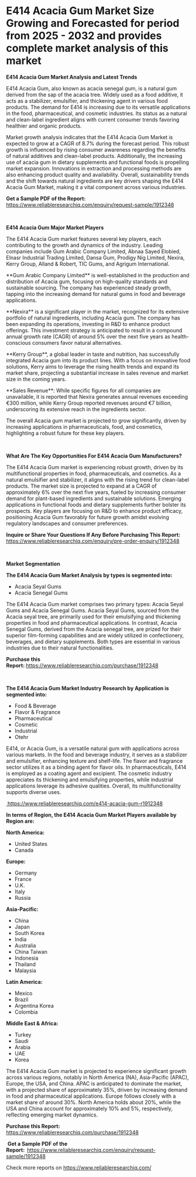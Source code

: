 <p><h1>E414 Acacia Gum Market Size Growing and Forecasted for period from 2025 - 2032 and provides complete market analysis of this market</h1></p><p><strong>E414 Acacia Gum Market Analysis and Latest Trends</strong></p>
<p><p>E414 Acacia Gum, also known as acacia senegal gum, is a natural gum derived from the sap of the acacia tree. Widely used as a food additive, it acts as a stabilizer, emulsifier, and thickening agent in various food products. The demand for E414 is increasing due to its versatile applications in the food, pharmaceutical, and cosmetic industries. Its status as a natural and clean-label ingredient aligns with current consumer trends favoring healthier and organic products.</p><p>Market growth analysis indicates that the E414 Acacia Gum Market is expected to grow at a CAGR of 8.7% during the forecast period. This robust growth is influenced by rising consumer awareness regarding the benefits of natural additives and clean-label products. Additionally, the increasing use of acacia gum in dietary supplements and functional foods is propelling market expansion. Innovations in extraction and processing methods are also enhancing product quality and availability. Overall, sustainability trends and the shift towards natural ingredients are key drivers shaping the E414 Acacia Gum Market, making it a vital component across various industries.</p></p>
<p><strong>Get a Sample PDF of the Report:&nbsp;</strong> <a href="https://www.reliableresearchiq.com/enquiry/request-sample/1912348?utm_campaign=2244&utm_medium=2&utm_source=Github&utm_content=ia&utm_term=04022025&utm_id=e414-acacia-gum">https://www.reliableresearchiq.com/enquiry/request-sample/1912348</a></p>
<p>&nbsp;</p>
<p><strong>E414 Acacia Gum Major Market Players</strong></p>
<p><p>The E414 Acacia Gum market features several key players, each contributing to the growth and dynamics of the industry. Leading companies include Gum Arabic Company Limited, Abnaa Sayed Elobied, Elnasr Industrial Trading Limited, Dansa Gum, Prodigy Nig Limited, Nexira, Kerry Group, Alland & Robert, TIC Gums, and Agrigum International.</p><p>**Gum Arabic Company Limited** is well-established in the production and distribution of Acacia gum, focusing on high-quality standards and sustainable sourcing. The company has experienced steady growth, tapping into the increasing demand for natural gums in food and beverage applications.</p><p>**Nexira** is a significant player in the market, recognized for its extensive portfolio of natural ingredients, including Acacia gum. The company has been expanding its operations, investing in R&D to enhance product offerings. This investment strategy is anticipated to result in a compound annual growth rate (CAGR) of around 5% over the next five years as health-conscious consumers favor natural alternatives.</p><p>**Kerry Group**, a global leader in taste and nutrition, has successfully integrated Acacia gum into its product lines. With a focus on innovative food solutions, Kerry aims to leverage the rising health trends and expand its market share, projecting a substantial increase in sales revenue and market size in the coming years.</p><p>**Sales Revenue**: While specific figures for all companies are unavailable, it is reported that Nexira generates annual revenues exceeding €300 million, while Kerry Group reported revenues around €7 billion, underscoring its extensive reach in the ingredients sector.</p><p>The overall Acacia gum market is projected to grow significantly, driven by increasing applications in pharmaceuticals, food, and cosmetics, highlighting a robust future for these key players.</p></p>
<p>&nbsp;</p>
<p><strong>What Are The Key Opportunities For E414 Acacia Gum Manufacturers?</strong></p>
<p><p>The E414 Acacia Gum market is experiencing robust growth, driven by its multifunctional properties in food, pharmaceuticals, and cosmetics. As a natural emulsifier and stabilizer, it aligns with the rising trend for clean-label products. The market size is projected to expand at a CAGR of approximately 6% over the next five years, fueled by increasing consumer demand for plant-based ingredients and sustainable solutions. Emerging applications in functional foods and dietary supplements further bolster its prospects. Key players are focusing on R&D to enhance product efficacy, positioning Acacia Gum favorably for future growth amidst evolving regulatory landscapes and consumer preferences.</p></p>
<p><strong>Inquire or Share Your Questions If Any Before Purchasing This Report:</strong> <a href="https://www.reliableresearchiq.com/enquiry/pre-order-enquiry/1912348?utm_campaign=2244&utm_medium=2&utm_source=Github&utm_content=ia&utm_term=04022025&utm_id=e414-acacia-gum">https://www.reliableresearchiq.com/enquiry/pre-order-enquiry/1912348</a></p>
<p>&nbsp;</p>
<p><strong>Market Segmentation</strong></p>
<p><strong>The E414 Acacia Gum Market Analysis by types is segmented into:</strong></p>
<p><ul><li>Acacia Seyal Gums</li><li>Acacia Senegal Gums</li></ul></p>
<p><p>The E414 Acacia Gum market comprises two primary types: Acacia Seyal Gums and Acacia Senegal Gums. Acacia Seyal Gums, sourced from the Acacia seyal tree, are primarily used for their emulsifying and thickening properties in food and pharmaceutical applications. In contrast, Acacia Senegal Gums, derived from the Acacia senegal tree, are prized for their superior film-forming capabilities and are widely utilized in confectionery, beverages, and dietary supplements. Both types are essential in various industries due to their natural functionalities.</p></p>
<p><strong>Purchase this Report:&nbsp;</strong><a href="https://www.reliableresearchiq.com/purchase/1912348?utm_campaign=2244&utm_medium=2&utm_source=Github&utm_content=ia&utm_term=04022025&utm_id=e414-acacia-gum">https://www.reliableresearchiq.com/purchase/1912348</a></p>
<p>&nbsp;</p>
<p><strong>The E414 Acacia Gum Market Industry Research by Application is segmented into:</strong></p>
<p><ul><li>Food & Beverage</li><li>Flavor & Fragrance</li><li>Pharmaceutical</li><li>Cosmetic</li><li>Industrial</li><li>Otehr</li></ul></p>
<p><p>E414, or Acacia Gum, is a versatile natural gum with applications across various markets. In the food and beverage industry, it serves as a stabilizer and emulsifier, enhancing texture and shelf-life. The flavor and fragrance sector utilizes it as a binding agent for flavor oils. In pharmaceuticals, E414 is employed as a coating agent and excipient. The cosmetic industry appreciates its thickening and emulsifying properties, while industrial applications leverage its adhesive qualities. Overall, its multifunctionality supports diverse uses.</p></p>
<p><a href="https://www.reliableresearchiq.com/e414-acacia-gum-r1912348?utm_campaign=2244&utm_medium=2&utm_source=Github&utm_content=ia&utm_term=04022025&utm_id=e414-acacia-gum">&nbsp;https://www.reliableresearchiq.com/e414-acacia-gum-r1912348</a></p>
<p><strong>In terms of Region, the E414 Acacia Gum Market Players available by Region are:</strong></p>
<p>
    <p> <strong> North America: </strong>
        <ul>
            <li>United States</li>
            <li>Canada</li>
        </ul>
        </p> 
    <p> <strong> Europe: </strong>
        <ul>
            <li>Germany</li>
            <li>France</li>
            <li>U.K.</li>
            <li>Italy</li>
            <li>Russia</li>
        </ul>
        </p> 
    <p> <strong> Asia-Pacific: </strong>
        <ul>
            <li>China</li>
            <li>Japan</li>
            <li>South Korea</li>
            <li>India</li>
            <li>Australia</li>
            <li>China Taiwan</li>
            <li>Indonesia</li>
            <li>Thailand</li>
            <li>Malaysia</li>
        </ul>
        </p> 
    <p> <strong> Latin America: </strong>
        <ul>
            <li>Mexico</li>
            <li>Brazil</li>
            <li>Argentina Korea</li>
            <li>Colombia</li>
        </ul>
        </p> 
    <p> <strong> Middle East & Africa: </strong>
        <ul>
            <li>Turkey</li>
            <li>Saudi</li>
            <li>Arabia</li>
            <li>UAE</li>
            <li>Korea</li>
        </ul>
    </p>
    </p>
<p><p>The E414 Acacia Gum market is projected to experience significant growth across various regions, notably in North America (NA), Asia-Pacific (APAC), Europe, the USA, and China. APAC is anticipated to dominate the market, with a projected share of approximately 35%, driven by increasing demand in food and pharmaceutical applications. Europe follows closely with a market share of around 30%. North America holds about 20%, while the USA and China account for approximately 10% and 5%, respectively, reflecting emerging market dynamics.</p></p>
<p><strong>Purchase this Report: </strong><a href="https://www.reliableresearchiq.com/purchase/1912348?utm_campaign=2244&utm_medium=2&utm_source=Github&utm_content=ia&utm_term=04022025&utm_id=e414-acacia-gum">https://www.reliableresearchiq.com/purchase/1912348</a></p>
<p>&nbsp;<strong>Get a Sample PDF of the Report:&nbsp;&nbsp;</strong><a href="https://www.reliableresearchiq.com/enquiry/request-sample/1912348?utm_campaign=2244&utm_medium=2&utm_source=Github&utm_content=ia&utm_term=04022025&utm_id=e414-acacia-gum">https://www.reliableresearchiq.com/enquiry/request-sample/1912348</a></p>
<p><strong></strong></p>
<p>Check more reports on <a href="https://www.reliableresearchiq.com/?utm_campaign=2244&utm_medium=2&utm_source=Github&utm_content=ia&utm_term=04022025&utm_id=e414-acacia-gum">https://www.reliableresearchiq.com/</a></p>